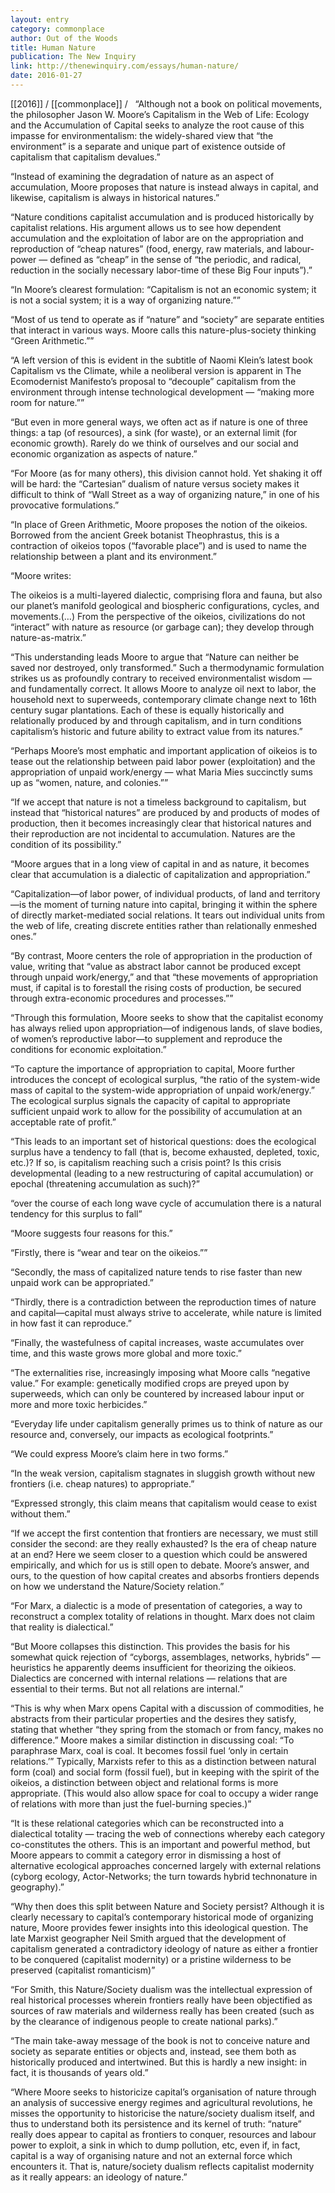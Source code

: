 ```yaml
---
layout: entry
category: commonplace
author: Out of the Woods
title: Human Nature
publication: The New Inquiry
link: http://thenewinquiry.com/essays/human-nature/
date: 2016-01-27
---
```


[[2016]] / [[commonplace]] / 
 
“Although not a book on political movements, the philosopher Jason W. Moore’s Capitalism in the Web of Life: Ecology and the Accumulation of Capital seeks to analyze the root cause of this impasse for environmentalism: the widely-shared view that “the environment” is a separate and unique part of existence outside of capitalism that capitalism devalues.”

“Instead of examining the degradation of nature as an aspect of accumulation, Moore proposes that nature is instead always in capital, and likewise, capitalism is always in historical natures.”

“Nature conditions capitalist accumulation and is produced historically by capitalist relations. His argument allows us to see how dependent accumulation and the exploitation of labor are on the appropriation and reproduction of “cheap natures” (food, energy, raw materials, and labour-power — defined as “cheap” in the sense of “the periodic, and radical, reduction in the socially necessary labor-time of these Big Four inputs”).”

“In Moore’s clearest formulation: “Capitalism is not an economic system; it is not a social system; it is a way of organizing nature.””

“Most of us tend to operate as if “nature” and “society” are separate entities that interact in various ways. Moore calls this nature-plus-society thinking “Green Arithmetic.””

“A left version of this is evident in the subtitle of Naomi Klein’s latest book Capitalism vs the Climate, while a neoliberal version is apparent in The Ecomodernist Manifesto’s proposal to “decouple” capitalism from the environment through intense technological development — “making more room for nature.””

“But even in more general ways, we often act as if nature is one of three things: a tap (of resources), a sink (for waste), or an external limit (for economic growth). Rarely do we think of ourselves and our social and economic organization as aspects of nature.”

“For Moore (as for many others), this division cannot hold. Yet shaking it off will be hard: the “Cartesian” dualism of nature versus society makes it difficult to think of “Wall Street as a way of organizing nature,” in one of his provocative formulations.”

“In place of Green Arithmetic, Moore proposes the notion of the oikeios. Borrowed from the ancient Greek botanist Theophrastus, this is a contraction of oikeios topos (“favorable place”) and is used to name the relationship between a plant and its environment.”

“Moore writes:

The oikeios is a multi-layered dialectic, comprising flora and fauna, but also our planet’s manifold geological and biospheric configurations, cycles, and movements.(…) From the perspective of the oikeios, civilizations do not “interact” with nature as resource (or garbage can); they develop through nature-as-matrix.”

“This understanding leads Moore to argue that “Nature can neither be saved nor destroyed, only transformed.” Such a thermodynamic formulation strikes us as profoundly contrary to received environmentalist wisdom — and fundamentally correct. It allows Moore to analyze oil next to labor, the household next to superweeds, contemporary climate change next to 16th century sugar plantations. Each of these is equally historically and relationally produced by and through capitalism, and in turn conditions capitalism’s historic and future ability to extract value from its natures.”

“Perhaps Moore’s most emphatic and important application of oikeios is to tease out the relationship between paid labor power (exploitation) and the appropriation of unpaid work/energy — what Maria Mies succinctly sums up as “women, nature, and colonies.””

“If we accept that nature is not a timeless background to capitalism, but instead that “historical natures” are produced by and products of modes of production, then it becomes increasingly clear that historical natures and their reproduction are not incidental to accumulation. Natures are the condition of its possibility.”

“Moore argues that in a long view of capital in and as nature, it becomes clear that accumulation is a dialectic of capitalization and appropriation.”

“Capitalization—of labor power, of individual products, of land and territory—is the moment of turning nature into capital, bringing it within the sphere of directly market-mediated social relations. It tears out individual units from the web of life, creating discrete entities rather than relationally enmeshed ones.”

“By contrast, Moore centers the role of appropriation in the production of value, writing that “value as abstract labor cannot be produced except through unpaid work/energy,” and that “these movements of appropriation must, if capital is to forestall the rising costs of production, be secured through extra-economic procedures and processes.””

“Through this formulation, Moore seeks to show that the capitalist economy has always relied upon appropriation—of indigenous lands, of slave bodies, of women’s reproductive labor—to supplement and reproduce the conditions for economic exploitation.”

“To capture the importance of appropriation to capital, Moore further introduces the concept of ecological surplus, “the ratio of the system-wide mass of capital to the system-wide appropriation of unpaid work/energy.” The ecological surplus signals the capacity of capital to appropriate sufficient unpaid work to allow for the possibility of accumulation at an acceptable rate of profit.”

“This leads to an important set of historical questions: does the ecological surplus have a tendency to fall (that is, become exhausted, depleted, toxic, etc.)? If so, is capitalism reaching such a crisis point? Is this crisis developmental (leading to a new restructuring of capital accumulation) or epochal (threatening accumulation as such)?”

“over the course of each long wave cycle of accumulation there is a natural tendency for this surplus to fall”

“Moore suggests four reasons for this.”

“Firstly, there is “wear and tear on the oikeios.””

“Secondly, the mass of capitalized nature tends to rise faster than new unpaid work can be appropriated.”

“Thirdly, there is a contradiction between the reproduction times of nature and capital—capital must always strive to accelerate, while nature is limited in how fast it can reproduce.”

“Finally, the wastefulness of capital increases, waste accumulates over time, and this waste grows more global and more toxic.”

“The externalities rise, increasingly imposing what Moore calls “negative value.” For example: genetically modified crops are preyed upon by superweeds, which can only be countered by increased labour input or more and more toxic herbicides.”

“Everyday life under capitalism generally primes us to think of nature as our resource and, conversely, our impacts as ecological footprints.”

“We could express Moore’s claim here in two forms.”

“In the weak version, capitalism stagnates in sluggish growth without new frontiers (i.e. cheap natures) to appropriate.”

“Expressed strongly, this claim means that capitalism would cease to exist without them.”

“If we accept the first contention that frontiers are necessary, we must still consider the second: are they really exhausted? Is the era of cheap nature at an end? Here we seem closer to a question which could be answered empirically, and which for us is still open to debate. Moore’s answer, and ours, to the question of how capital creates and absorbs frontiers depends on how we understand the Nature/Society relation.”

“For Marx, a dialectic is a mode of presentation of categories, a way to reconstruct a complex totality of relations in thought. Marx does not claim that reality is dialectical.”

“But Moore collapses this distinction. This provides the basis for his somewhat quick rejection of “cyborgs, assemblages, networks, hybrids” — heuristics he apparently deems insufficient for theorizing the oikieos. Dialectics are concerned with internal relations — relations that are essential to their terms. But not all relations are internal.”

“This is why when Marx opens Capital with a discussion of commodities, he abstracts from their particular properties and the desires they satisfy, stating that whether “they spring from the stomach or from fancy, makes no difference.” Moore makes a similar distinction in discussing coal: “To paraphrase Marx, coal is coal. It becomes fossil fuel ‘only in certain relations.’” Typically, Marxists refer to this as a distinction between natural form (coal) and social form (fossil fuel), but in keeping with the spirit of the oikeios, a distinction between object and relational forms is more appropriate. (This would also allow space for coal to occupy a wider range of relations with more than just the fuel-burning species.)”

“It is these relational categories which can be reconstructed into a dialectical totality — tracing the web of connections whereby each category co-constitutes the others. This is an important and powerful method, but Moore appears to commit a category error in dismissing a host of alternative ecological approaches concerned largely with external relations (cyborg ecology, Actor-Networks; the turn towards hybrid technonature in geography).”

“Why then does this split between Nature and Society persist? Although it is clearly necessary to capital’s contemporary historical mode of organizing nature, Moore provides fewer insights into this ideological question. The late Marxist geographer Neil Smith argued that the development of capitalism generated a contradictory ideology of nature as either a frontier to be conquered (capitalist modernity) or a pristine wilderness to be preserved (capitalist romanticism)”

“For Smith, this Nature/Society dualism was the intellectual expression of real historical processes wherein frontiers really have been objectified as sources of raw materials and wilderness really has been created (such as by the clearance of indigenous people to create national parks).”

“The main take-away message of the book is not to conceive nature and society as separate entities or objects and, instead, see them both as historically produced and intertwined. But this is hardly a new insight: in fact, it is thousands of years old.”

“Where Moore seeks to historicize capital’s organisation of nature through an analysis of successive energy regimes and agricultural revolutions, he misses the opportunity to historicise the nature/society dualism itself, and thus to understand both its persistence and its kernel of truth: “nature” really does appear to capital as frontiers to conquer, resources and labour power to exploit, a sink in which to dump pollution, etc, even if, in fact, capital is a way of organising nature and not an external force which encounters it. That is, nature/society dualism reflects capitalist modernity as it really appears: an ideology of nature.”
